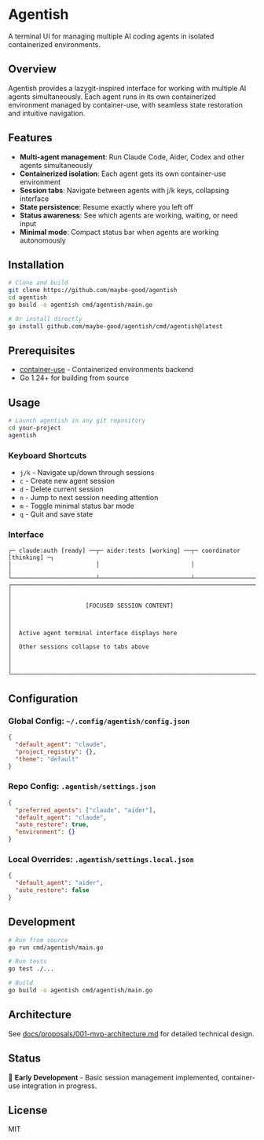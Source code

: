 # Agentish

A terminal UI for managing multiple AI coding agents in isolated containerized environments.

## Overview

Agentish provides a lazygit-inspired interface for working with multiple AI agents simultaneously. Each agent runs in its own containerized environment managed by container-use, with seamless state restoration and intuitive navigation.

## Features

- **Multi-agent management**: Run Claude Code, Aider, Codex and other agents simultaneously
- **Containerized isolation**: Each agent gets its own container-use environment
- **Session tabs**: Navigate between agents with j/k keys, collapsing interface
- **State persistence**: Resume exactly where you left off
- **Status awareness**: See which agents are working, waiting, or need input
- **Minimal mode**: Compact status bar when agents are working autonomously

## Installation

```bash
# Clone and build
git clone https://github.com/maybe-good/agentish
cd agentish
go build -o agentish cmd/agentish/main.go

# Or install directly
go install github.com/maybe-good/agentish/cmd/agentish@latest
```

## Prerequisites

- [container-use](https://github.com/dagger/container-use) - Containerized environments backend
- Go 1.24+ for building from source

## Usage

```bash
# Launch agentish in any git repository
cd your-project
agentish
```

### Keyboard Shortcuts

- `j/k` - Navigate up/down through sessions
- `c` - Create new agent session
- `d` - Delete current session
- `n` - Jump to next session needing attention
- `m` - Toggle minimal status bar mode
- `q` - Quit and save state

### Interface

```
┌─ claude:auth [ready] ──┬─ aider:tests [working] ──┬─ coordinator [thinking] ─┐
│                        │                          │                          │
└────────────────────────┴──────────────────────────┴──────────────────────────┘
┌──────────────────────────────────────────────────────────────────────────────┐
│                                                                              │
│                     [FOCUSED SESSION CONTENT]                               │
│                                                                              │
│  Active agent terminal interface displays here                              │
│  Other sessions collapse to tabs above                                      │
│                                                                              │
└──────────────────────────────────────────────────────────────────────────────┘
```

## Configuration

### Global Config: `~/.config/agentish/config.json`
```json
{
  "default_agent": "claude",
  "project_registry": {},
  "theme": "default"
}
```

### Repo Config: `.agentish/settings.json`
```json
{
  "preferred_agents": ["claude", "aider"],
  "default_agent": "claude",
  "auto_restore": true,
  "environment": {}
}
```

### Local Overrides: `.agentish/settings.local.json`
```json
{
  "default_agent": "aider",
  "auto_restore": false
}
```

## Development

```bash
# Run from source
go run cmd/agentish/main.go

# Run tests
go test ./...

# Build
go build -o agentish cmd/agentish/main.go
```

## Architecture

See [docs/proposals/001-mvp-architecture.md](docs/proposals/001-mvp-architecture.md) for detailed technical design.

## Status

🚧 **Early Development** - Basic session management implemented, container-use integration in progress.

## License

MIT